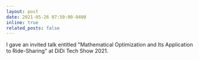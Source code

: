 ```yaml
---
layout: post
date: 2021-05-26 07:59:00-0400
inline: true
related_posts: false
---
```



I gave an invited talk entitled "Mathematical Optimization and Its Application to Ride-Sharing" at DiDi Tech Show 2021.
